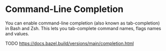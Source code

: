# Command-Line Completion

You can enable command-line completion (also known as tab-completion) in Bash and Zsh. This lets you tab-complete command names, flags names and values.


TODO https://docs.bazel.build/versions/main/completion.html
